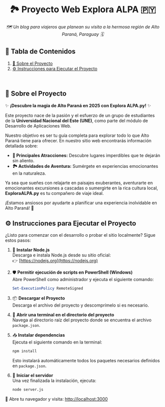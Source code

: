 <div id="top"></div>
<h1 align="center"> 🏞️ Proyecto Web Explora ALPA 🇵🇾</h1>
<p align="center"><i> 🗺️ Un blog para viajeros que planean su visita a la hermosa región de Alto Paraná, Paraguay 🗓️</i></p>

## 📑 Tabla de Contenidos
<ol>
    <li><a href="#about">📌 Sobre el Proyecto</a></li>
    <li><a href="#setup">⚙️ Instrucciones para Ejecutar el Proyecto</a></li>
</ol>

<br/>

<a name="about"></a>
## 📌 Sobre el Proyecto

✨ **¡Descubre la magia de Alto Paraná en 2025 con Explora ALPA.py!** ✨

Este proyecto nace de la pasión y el esfuerzo de un grupo de estudiantes de la **Universidad Nacional del Este (UNE)**, como parte del módulo de Desarrollo de Aplicaciones Web.

Nuestro objetivo es ser tu guía completa para explorar todo lo que Alto Paraná tiene para ofrecer. En nuestro sitio web encontrarás información detallada sobre:

* **🌟 Principales Atracciones:** Descubre lugares imperdibles que te dejarán sin aliento.
* **🏞️ Actividades de Aventura:** Sumérgete en experiencias emocionantes en la naturaleza.

Ya sea que sueñes con relajarte en paisajes exuberantes, aventurarte en emocionantes excursiones a cascadas o sumergirte en la rica cultura local, **ExploraALPA.py** es tu compañero de viaje ideal.

¡Estamos ansiosos por ayudarte a planificar una experiencia inolvidable en Alto Paraná! 🚀

<a name="setup"></a>
## ⚙️ Instrucciones para Ejecutar el Proyecto

¿Listo para comenzar con el desarrollo o probar el sitio localmente? Sigue estos pasos:

1. 🔧 **Instalar Node.js**  
   Descarga e instala Node.js desde su sitio oficial:  
   👉 [https://nodejs.org](https://nodejs.org)

2. 🛡️ **Permitir ejecución de scripts en PowerShell (Windows)**  
   Abre PowerShell como administrador y ejecuta el siguiente comando:
   ```powershell
   Set-ExecutionPolicy RemoteSigned
   ```

3. 📦 **Descargar el Proyecto**  
   Descarga el archivo del proyecto y descomprímelo si es necesario.

4. 📁 **Abrir una terminal en el directorio del proyecto**  
   Navega al directorio raíz del proyecto donde se encuentra el archivo `package.json`.

5. 📥 **Instalar dependencias**  
   Ejecuta el siguiente comando en la terminal:
   ```bash
   npm install
   ```
   Esto instalará automáticamente todos los paquetes necesarios definidos en `package.json`.

6. 🚀 **Iniciar el servidor**  
   Una vez finalizada la instalación, ejecuta:
   ```bash
   node server.js
   ```

📍 Abre tu navegador y visita: [http://localhost:3000](http://localhost:3000)

